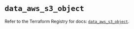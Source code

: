 # `data_aws_s3_object`

Refer to the Terraform Registry for docs: [`data_aws_s3_object`](https://registry.terraform.io/providers/hashicorp/aws/6.11.0/docs/data-sources/s3_object).
